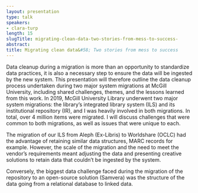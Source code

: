 ```yaml
---
layout: presentation
type: talk
speakers:
- clara-turp
length: 15
slugTitle: migrating-clean-data-two-stories-from-mess-to-success-
abstract:
title: Migrating clean data&#58; Two stories from mess to success 
---
```

Data cleanup during a migration is more than an opportunity to standardize data practices, it is also a necessary step to ensure the data will be ingested by the new system. This presentation will therefore outline the data cleanup process undertaken during two major system migrations at McGill University, including shared challenges, themes, and the lessons learned from this work.  In 2019, McGill University Library underwent two major system migrations: the library’s integrated library system (ILS) and its institutional repository (IR), and I was heavily involved in both migrations. In total, over 4 million items were migrated. I will discuss challenges that were common to both migrations, as well as issues that were unique to each.

The migration of our ILS from Aleph (Ex-Libris) to Worldshare (OCLC) had the advantage of retaining similar data structures, MARC records for example. However, the scale of the migration and the need to meet the vendor’s requirements meant adjusting the data and presenting creative solutions to retain data that couldn’t be ingested by the system.

Conversely,  the biggest data challenge faced during the migration of the repository to an open-source solution (Samvera) was the structure of the data going from a relational database to linked data. 